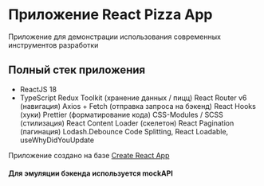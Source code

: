 ﻿# Приложение React Pizza App

Приложение для демонстрации использования современных инструментов разработки

## Полный стек приложения 

- ReactJS 18
- TypeScript
Redux Toolkit (хранение данных / пицц)
React Router v6 (навигация)
Axios + Fetch (отправка запроса на бэкенд)
React Hooks (хуки)
Prettier (форматирование кода)
CSS-Modules / SCSS (стилизация)
React Content Loader (скелетон)
React Pagination (пагинация)
Lodash.Debounce
Code Splitting, React Loadable, useWhyDidYouUpdate

Приложение создано на базе [Create React App](https://github.com/facebook/create-react-app)

#### Для эмуляции бэкенда используется mockAPI

